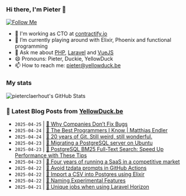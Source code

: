 ### Hi there, I'm Pieter 👋  
[![Follow Me](https://img.shields.io/github/followers/pieterclaerhout?label=Follow&style=social)](https://github.com/pieterclaerhout)

- 🏢 I'm working as CTO at [contractify.io](https://contractify.io)
- 🌱 I’m currently playing around with Elixir, Phoenix and functional programming
- 💬 Ask me about [PHP](https://php.net), [Laravel](http://laravel.com) and [VueJS](https://vuejs.org)
- 😄 Pronouns: Pieter, Duckie, YellowDuck
- 📫 How to reach me: pieter@yellowduck.be

### My stats

![pieterclaerhout's GitHub Stats](https://github-readme-stats.vercel.app/api?username=pieterclaerhout&show_icons=true&count_private=true&line_height=40)

### 📩 Latest Blog Posts from [YellowDuck.be](https://www.yellowduck.be/)
<!-- BLOG-POST-LIST:START -->
- `2025-04-25` | [🔗 Why Companies Don’t Fix Bugs](https://www.yellowduck.be/posts/why-companies-dont-fix-bugs)  
- `2025-04-24` | [🔗 The Best Programmers I Know | Matthias Endler](https://www.yellowduck.be/posts/the-best-programmers-i-know-matthias-endler)  
- `2025-04-24` | [🔗 20 years of Git. Still weird, still wonderful.](https://www.yellowduck.be/posts/20-years-of-git-still-weird-still-wonderful)  
- `2025-04-23` | [🐥 Migrating a PostgreSQL server on Ubuntu](https://www.yellowduck.be/posts/migrating-a-postgresql-server-on-ubuntu)  
- `2025-04-23` | [🔗 PostgreSQL BM25 Full-Text Search: Speed Up Performance with These Tips](https://www.yellowduck.be/posts/postgresql-bm25-full-text-search-speed-up-performance-with-these-tips)  
- `2025-04-23` | [🔗 Four years of running a SaaS in a competitive market](https://www.yellowduck.be/posts/four-years-of-running-a-saas-in-a-competitive-market)  
- `2025-04-22` | [🐥 Avoid tzdata prompts in GitHub Actions](https://www.yellowduck.be/posts/avoid-tzdata-prompts-in-github-actions)  
- `2025-04-22` | [🔗 Import a CSV into Postgres using Elixir](https://www.yellowduck.be/posts/import-a-csv-into-postgres-using-elixir)  
- `2025-04-22` | [🔗 Naming Experimental Features](https://www.yellowduck.be/posts/naming-experimental-features)  
- `2025-04-21` | [🐥 Unique jobs when using Laravel Horizon](https://www.yellowduck.be/posts/unique-jobs-when-using-laravel-horizon)  

<!-- BLOG-POST-LIST:END -->
